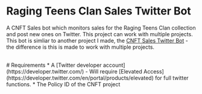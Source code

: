 # Raging Teens Clan Sales Twitter Bot
A CNFT Sales bot which monitors sales for the Raging Teens Clan collection and post new ones on Twitter. This project can work with multiple projects. <br>
This bot is simliar to another project I made, the [CNFT Sales Twitter Bot](https://github.com/OishiMula/cnft_twitter_bot) - the difference is this is made to work with multiple projects.

<br>
# Requirements
* A [Twitter developer account](https://developer.twitter.com/) - Will require [Elevated Access](https://developer.twitter.com/en/portal/products/elevated) for full twitter functions.
* The Policy ID of the CNFT project
